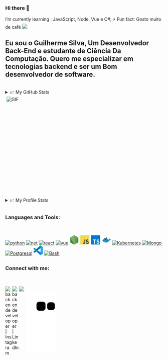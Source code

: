 ### Hi there 👋

 I’m currently learning :
JavaScript, Node, Vue e C#;
⚡ Fun fact: Gosto muito de café <img src="https://img.icons8.com/dusk/64/000000/cafe.png"/>
##

## Eu sou o Guilherme Silva,  Um Desenvolvedor Back-End e estudante de Ciência Da Computação. Quero me especializar em tecnologias backend e ser um Bom desenvolvedor de software.

<br>
<details>
 
<summary>📈 My GitHub Stats</summary>
<br />

<img height="150em"  width="370m" src="https://github-readme-stats.vercel.app/api/top-langs/?username=guilhermeOsilva&layout=compact&langs_count=7&theme=dark&hide_border=true"/> 
<img height="150em" align="right" src="https://github-readme-streak-stats.herokuapp.com/?user=guilhermeOsilva&theme=dark&hide_border=true"/>
</details>
 <img align="right" alt="GIF" src="https://github.com/abhisheknaiidu/abhisheknaiidu/blob/master/code.gif?raw=true" width="500" height="320" />


<details>
 <summary>📈 My Profile Stats</summary>
 <br />
 <img height="400" align="right" width= "500" src="./profile-3d-contrib/profile-night-rainbow.svg" />
 
</details>

##


### Languages and Tools:
<br> 

[<img src="https://img.icons8.com/color/25/000000/python.png" alt="python" width="30" height="30" />][python]
[<img src="https://dotnet.microsoft.com/static/images/redesign/downloads-dot-net-core.svg?v=p6MWQNHwEtnnx0MWJ-i7vCMt-sZmoBf6h-7XmdSs5RE.svg" alt="net" width="30" height="30" />][net]
[<img src="https://img.icons8.com/color/25/000000/react-native.png" alt="react" width="30" height="30" />][react]
[<img src="https://img.icons8.com/color/25/000000/vue-js.png" alt="vue" width="30" height="30" />][vue]
[<img src="https://raw.githubusercontent.com/github/explore/80688e429a7d4ef2fca1e82350fe8e3517d3494d/topics/nodejs/nodejs.png" alt="node" width="30" height="30" />][node]
[<img src="https://raw.githubusercontent.com/devicons/devicon/master/icons/javascript/javascript-original.svg" alt="javascript" width="30" height="30" />][javascript]
[<img src="https://raw.githubusercontent.com/devicons/devicon/master/icons/typescript/typescript-original.svg" alt="typescript" width="30" height="30" />][typescript]
[<img src="https://raw.githubusercontent.com/devicons/devicon/master/icons/docker/docker-original.svg" alt="Docker" width="30" height="30" />][docker]
[<img src="https://www.vectorlogo.zone/logos/kubernetes/kubernetes-icon.svg" alt="Kubernetes" width="30" height="30" />][kubernetes]
[<img src="https://cdn.worldvectorlogo.com/logos/mongodb-icon-1.svg" alt="Mongo" width="30" height="30" />][mongo]
[<img src="https://img.icons8.com/color/25/000000/postgreesql.png" alt="Postgresql" width="30" height="30" />][postgresql]
[<img src="https://raw.githubusercontent.com/github/explore/80688e429a7d4ef2fca1e82350fe8e3517d3494d/topics/visual-studio-code/visual-studio-code.png" alt="Visual Studio Code" width="30" height="30" />][vscode]
[<img src="https://img.icons8.com/doodle/25/000000/console--v2.png" alt="Bash" width="30" height="30" />][bash]


##

### Connect with me: 
<br> 


[<img src="https://cdn.jsdelivr.net/npm/simple-icons@v3/icons/instagram.svg" alt="backendeveloper | Instagram" width="22px" align="left" />][instagram]
[<img src="https://cdn.jsdelivr.net/npm/simple-icons@v3/icons/linkedin.svg" alt="backendeveloper | LinkedIn" width="22px" align="left" />][linkedin]
[<img src="https://img.icons8.com/ios-filled/25/000000/gmail.png" alt="mail" height="22px" width="22px" align="left" />][mail]

##

![Snake animation](https://github.com/guilhermeOsilva/guilhermeOsilva/blob/output/github-contribution-grid-snake.svg)



 
###


[instagram]: https://www.instagram.com/oguiih_henrii
[linkedin]: https://www.linkedin.com/in/guilherme-henrique-oliveira-silva-g1201bh2/
[mail]: mailto:guiilherme.oliver.sillva@gmail.com
<!-- [webdevplaylist]: https://www.youtube.com/playlist?list=PLkwxH9e_vrAJ0WbEsFA9W3I1W-g_BTsbt
[jsplaylist]: https://www.youtube.com/playlist?list=PLkwxH9e_vrALRJKu7wfXby3MKeflhTu6B
[cssplaylist]: https://www.youtube.com/playlist?list=PLkwxH9e_vrALSdvZuEh6gqQdmDoDIoqz4
[reactplaylist]: https://www.youtube.com/playlist?list=PLkwxH9e_vrAK4TdffpxKY3QGyHCpxFcQ0 -->

[python]: https://www.python.org
[react]: https://reactjs.org
[vue]: https://vuejs.org
[node]: https://nodejs.org/en
[javascript]: https://www.javascript.com
[typescript]: https://www.typescriptlang.org
[docker]: https://www.docker.com
[kubernetes]: https://kubernetes.io
[mongo]: https://www.mongodb.com
[redis]: https://redis.io
[postgresql]: https://www.postgresql.org
[vscode]: https://code.visualstudio.com
[bash]: https://devhints.io/bash
[net]: https://dotnet.microsoft.com/learn/dotnet/what-is-dotnet
